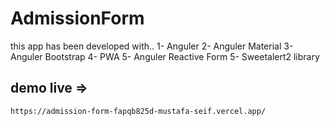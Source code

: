 # AdmissionForm

this app  has been developed with..
1- Anguler
2- Anguler Material
3- Anguler Bootstrap
4- PWA
5- Anguler Reactive Form 
5- Sweetalert2 library


## demo live =>
`https://admission-form-fapqb825d-mustafa-seif.vercel.app/`


